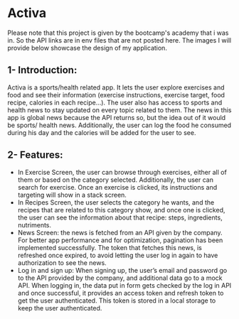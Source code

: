 # Activa
Please note that this project is given by the bootcamp's academy that i was in. So the API links are in env files that are not posted here. The images I will provide below showcase the design of my application.
## 1- Introduction:
Activa is a sports/health related app. It lets the user explore exercises and food and see their
information (exercise instructions, exercise target, food recipe, calories in each recipe...). The
user also has access to sports and health news to stay updated on every topic related to them. The
news in this app is global news because the API returns so, but the idea out of it would be sports/
health news. Additionally, the user can log the food he consumed during his day and the calories
will be added for the user to see.
## 2- Features:
- In Exercise Screen, the user can browse through exercises, either all of them or based on
the category selected. Additionally, the user can search for exercise. Once an exercise is
clicked, its instructions and targeting will show in a stack screen.
- In Recipes Screen, the user selects the category he wants, and the recipes that are related
to this category show, and once one is clicked, the user can see the information about that
recipe: steps, ingredients, nutriments.
- News Screen: the news is fetched from an API given by the company. For better app
performance and for optimization, pagination has been implemented successfully. The
token that fetches this news, is refreshed once expired, to avoid letting the user log in
again to have authorization to see the news.
- Log in and sign up: When signing up, the user’s email and password go to the API
provided by the company, and additional data go to a mock API. When logging in, the
data put in form gets checked by the log in API and once successful, it provides an access
token and refresh token to get the user authenticated. This token is stored in a local
storage to keep the user authenticated.
